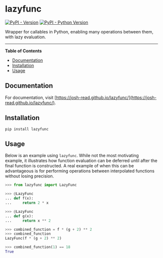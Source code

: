 # lazyfunc

[![PyPI - Version](https://img.shields.io/pypi/v/lazyfunc.svg)](https://pypi.org/project/lazyfunc)
[![PyPI - Python Version](https://img.shields.io/pypi/pyversions/lazyfunc.svg)](https://pypi.org/project/lazyfunc)

Wrapper for callables in Python, enabling many operations between them, with lazy evaluation.

-----

**Table of Contents**

- [Documentation](#documentation)
- [Installation](#installation)
- [Usage](#usage)

## Documentation

For documentation, visit [https://josh-read.github.io/lazyfunc/](https://josh-read.github.io/lazyfunc/).

## Installation

```console
pip install lazyfunc
```

## Usage

Below is an example using `lazyfunc`. While not the most motivating example, it illustrates how function evaluation can
be deferred until after the final function is constructed. A real example of when this can be advantageous is for
performing operations between interpolated functions without losing precision.

```python
>>> from lazyfunc import LazyFunc

>>> @LazyFunc
... def f(x):
...     return 2 * x

>>> @LazyFunc
... def g(x):
...     return x ** 2

>>> combined_function = f * (g + 2) ** 2
>>> combined_function
LazyFunc(f * (g + 2) ** 2)

>>> combined_function(1) == 18
True

```
